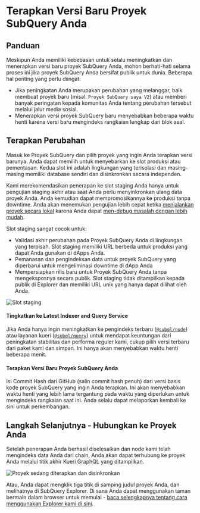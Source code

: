 # Terapkan Versi Baru Proyek SubQuery Anda

## Panduan

Meskipun Anda memiliki kebebasan untuk selalu meningkatkan dan menerapkan versi baru proyek SubQuery Anda, mohon berhati-hati selama proses ini jika proyek SubQuery Anda bersifat publik untuk dunia. Beberapa hal penting yang perlu diingat:

- Jika peningkatan Anda merupakan perubahan yang melanggar, baik membuat proyek baru (misal. `Proyek SubQuery saya V2`) atau memberi banyak peringatan kepada komunitas Anda tentang perubahan tersebut melalui jalur media sosial.
- Menerapkan versi proyek SubQuery baru menyebabkan beberapa waktu henti karena versi baru mengindeks rangkaian lengkap dari blok asal.

## Terapkan Perubahan

Masuk ke Proyek SubQuery dan pilih proyek yang ingin Anda terapkan versi barunya. Anda dapat memilih untuk menyebarkan ke slot produksi atau pementasan. Kedua slot ini adalah lingkungan yang terisolasi dan masing-masing memiliki database sendiri dan disinkronkan secara independen.

Kami merekomendasikan penerapan ke slot staging Anda hanya untuk pengujian staging akhir atau saat Anda perlu menyinkronkan ulang data proyek Anda. Anda kemudian dapat mempromosikannya ke produksi tanpa downtime. Anda akan menemukan pengujian lebih cepat ketika [menjalankan proyek secara lokal](../run_publish/run.md) karena Anda dapat [men-debug masalah dengan lebih mudah](../academy/tutorials_examples/debug-projects.md).

Slot staging sangat cocok untuk:

- Validasi akhir perubahan pada Proyek SubQuery Anda di lingkungan yang terpisah. Slot staging memiliki URL berbeda untuk produksi yang dapat Anda gunakan di dApps Anda.
- Pemanasan dan pengindeksan data untuk proyek SubQuery yang diperbarui untuk mengeliminasi downtime di dApp Anda
- Mempersiapkan rilis baru untuk Proyek SubQuery Anda tanpa mengeksposnya secara publik. Slot staging tidak ditampilkan kepada publik di Explorer dan memiliki URL unik yang hanya dapat dilihat oleh Anda.

![Slot staging](/assets/img/staging_slot.png)

#### Tingkatkan ke Latest Indexer and Query Service

Jika Anda hanya ingin meningkatkan ke pengindeks terbaru ([`@subql/node`](https://www.npmjs.com/package/@subql/node)) atau layanan kueri ([`@subql/query`](https://www.npmjs.com/package/@subql/query)) untuk mendapat keuntungan dari peningkatan stabilitas dan performa reguler kami, cukup pilih versi terbaru dari paket kami dan simpan. Ini hanya akan menyebabkan waktu henti beberapa menit.

#### Terapkan Versi Baru Proyek SubQuery Anda

Isi Commit Hash dari GitHub (salin commit hash penuh) dari versi basis kode proyek SubQuery yang ingin Anda terapkan. Ini akan menyebabkan waktu henti yang lebih lama tergantung pada waktu yang diperlukan untuk mengindeks rangkaian saat ini. Anda selalu dapat melaporkan kembali ke sini untuk perkembangan.

## Langkah Selanjutnya - Hubungkan ke Proyek Anda

Setelah penerapan Anda berhasil diselesaikan dan node kami telah mengindeks data Anda dari chain, Anda akan dapat terhubung ke proyek Anda melalui titik akhir Kueri GraphQL yang ditampilkan.

![Proyek sedang diterapkan dan disinkronkan](/assets/img/projects-deploy-sync.png)

Atau, Anda dapat mengklik tiga titik di samping judul proyek Anda, dan melihatnya di SubQuery Explorer. Di sana Anda dapat menggunakan taman bermain dalam browser untuk memulai - [baca selengkapnya tentang cara menggunakan Explorer kami di sini](../run_publish/query.md).
